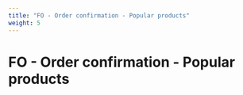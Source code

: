 ```yaml
---
title: "FO - Order confirmation - Popular products"
weight: 5
---
```


# FO - Order confirmation - Popular products
